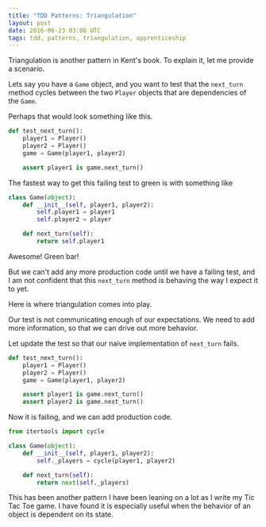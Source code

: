```yaml
---
title: "TDD Patterns: Triangulation"
layout: post
date: 2016-06-23 03:08 UTC
tags: tdd, patterns, triangulation, apprenticeship
---
```



Triangulation is another pattern in Kent's book. To explain it, let me provide a scenario.

Lets say you have a `Game` object, and you want to test that the `next_turn` method cycles between the two `Player` objects that are dependencies of the `Game`.

Perhaps that would look something like this.

```python
def test_next_turn():
    player1 = Player()
    player2 = Player()
    game = Game(player1, player2)

    assert player1 is game.next_turn()
```

The fastest way to get this failing test to green is with something like

```python
class Game(object):
    def __init__(self, player1, player2):
        self.player1 = player1
        self.player2 = player

    def next_turn(self):
        return self.player1
```

Awesome! Green bar!

But we can't add any more production code until we have a failing test, and I am not confident that this `next_turn` method is behaving the way I expect it to yet.

Here is where triangulation comes into play.

Our test is not communicating enough of our expectations. We need to add more information, so that we can drive out more behavior.

Let update the test so that our naive implementation of `next_turn` fails.

```python
def test_next_turn():
    player1 = Player()
    player2 = Player()
    game = Game(player1, player2)

    assert player1 is game.next_turn()
    assert player2 is game.next_turn()
```

Now it is failing, and we can add production code.

```python
from itertools import cycle

class Game(object):
    def __init__(self, player1, player2):
        self._players = cycle(player1, player2)

    def next_turn(self):
        return next(self._players)
```

This has been another pattern I have been leaning on a lot as I write my Tic Tac Toe game. I have found it is especially useful when the behavior of an object is dependent on its state.
